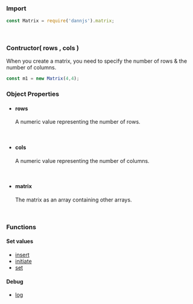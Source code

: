 ### Import
```js
const Matrix = require('dannjs').matrix;
```
<br/>

### Contructor( rows , cols )
When you create a matrix, you need to specify the number of rows & the number of columns.

```js
const m1 = new Matrix(4,4);
```

### Object Properties

- #### rows <br/>
    A numeric value representing the number of rows.
<br/>

- #### cols <br/>
    A numeric value representing the number of columns.
<br/>

- #### matrix <br/>
    The matrix as an array containing other arrays.
<br/>

### Functions


#### Set values
- [insert](https://github.com/matiasvlevi/Dann/wiki/Matrix-insert) <br/>
- [initiate](https://github.com/matiasvlevi/Dann/wiki/Matrix-initiate) <br/>
- [set](https://github.com/matiasvlevi/Dann/wiki/Matrix-set)

#### Debug
- [log](https://github.com/matiasvlevi/Dann/wiki/Matrix-log)

<br/><br/><br/>
